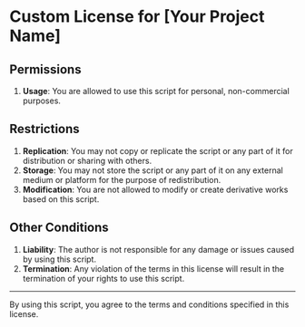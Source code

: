 # Custom License for [Your Project Name]

## Permissions

1. **Usage**: You are allowed to use this script for personal, non-commercial purposes.

## Restrictions

1. **Replication**: You may not copy or replicate the script or any part of it for distribution or sharing with others.
2. **Storage**: You may not store the script or any part of it on any external medium or platform for the purpose of redistribution.
3. **Modification**: You are not allowed to modify or create derivative works based on this script.

## Other Conditions

1. **Liability**: The author is not responsible for any damage or issues caused by using this script.
2. **Termination**: Any violation of the terms in this license will result in the termination of your rights to use this script.

---

By using this script, you agree to the terms and conditions specified in this license.
